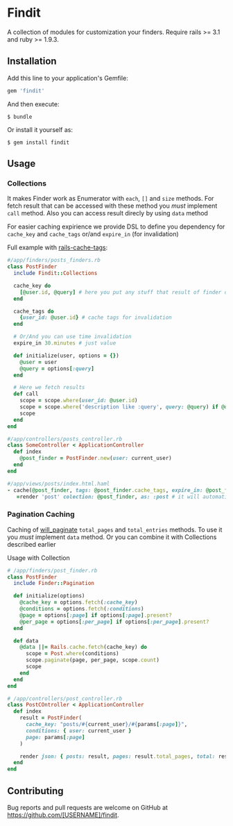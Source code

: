 # Findit

A collection of modules for customization your finders.
Require rails >= 3.1 and ruby >= 1.9.3.

## Installation

Add this line to your application's Gemfile:

```ruby
gem 'findit'
```

And then execute:

    $ bundle

Or install it yourself as:

    $ gem install findit

## Usage

### Collections

It makes Finder work as Enumerator with `each`, `[]` and `size` methods. For fetch result that can be accessed with these method you *must* implement `call` method. Also you can access result direcly by using `data` method

For easier caching expirience we provide DSL to define you dependency for `cache_key` and `cache_tags` or/and `expire_in` (for invalidation)

Full example with [rails-cache-tags](https://github.com/take-five/rails-cache-tags):
```ruby
#/app/finders/posts_finders.rb
class PostFinder
  include Findit::Collections

  cache_key do
    [@user.id, @query] # here you put any stuff that result of finder depend on it
  end

  cache_tags do
    {user_id: @user.id} # cache tags for invalidation
  end

  # Or/And you can use time invalidation
  expire_in 30.minutes # just value

  def initialize(user, options = {})
    @user = user
    @query = options[:query]
  end

  # Here we fetch results
  def call
    scope = scope.where(user_id: @user.id)
    scope = scope.where('description like :query', query: @query) if @query.present?
    scope
  end
end

#/app/controllers/posts_controller.rb
class SomeController < ApplicationController
  def index
    @post_finder = PostFinder.new(user: current_user)
  end
end

#/app/views/posts/index.html.haml
- cache(@post_finder, tags: @post_finder.cache_tags, expire_in: @post_finder.expire_in) do
   =render 'post' colection: @post_finder, as: :post # it will automaticly iterate over finder results by each method

```

### Pagination Caching

Caching of [will_paginate](https://github.com/mislav/will_paginate) `total_pages` and `total_entries` methods.
To use it you *must* implement `data` method. Or you can combine it with Collections described earlier

Usage with Collection
```ruby
# /app/finders/post_finder.rb
class PostFinder
  include Finder::Pagination

  def initialize(options)
    @cache_key = options.fetch(:cache_key)
    @conditions = options.fetch(:conditions)
    @page = options[:page] if options[:page].present?
    @per_page = options[:per_page] if options[:per_page].present?
  end

  def data
    @data ||= Rails.cache.fetch(cache_key) do
      scope = Post.where(conditions)
      scope.paginate(page, per_page, scope.count)
      scope
    end
  end
end

# /app/controllers/post_controller.rb
class PostCOntroller < ApplicationController
  def index
    result = PostFinder(
      cache_key: "posts/#{current_user}/#{params[:page]}",
      conditions: { user: current_user }
      page: params[:page]
    )

    render json: { posts: result, pages: result.total_pages, total: result.total_entries }
  end
end
```


## Contributing

Bug reports and pull requests are welcome on GitHub at https://github.com/[USERNAME]/findit.
